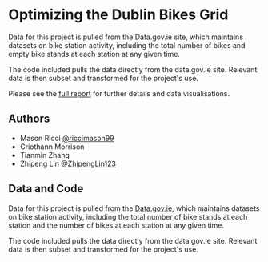 
# Optimizing the Dublin Bikes Grid

Data for this project is pulled from the Data.gov.ie site, which maintains datasets on bike station activity, including the total number of bikes and empty bike stands at each station at any given time.

The code included pulls the data directly from the data.gov.ie site. Relevant data is then subset and transformed for the project's use. 

Please see the [full report](https://drive.google.com/file/d/1jAIjHQQxbJbmstnbErfZckOt2P0n36Cg/view?usp=sharing) for further details and data visualisations.  


## Authors

- Mason Ricci [@riccimason99](https://drive.google.com/file/d/1jAIjHQQxbJbmstnbErfZckOt2P0n36Cg/view?usp=sharing)
- Criothann Morrison
- Tianmin Zhang
- Zhipeng Lin [@ZhipengLin123](https://github.com/ZhipengLin123)



## Data and Code 

Data for this project is pulled from the [Data.gov.ie](https://data.gov.ie/dataset/dublinbikes-api), which maintains datasets on bike station activity, including the total number of bike stands at each station and the number of bikes at each station at any given time.

The code included pulls the data directly from the data.gov.ie site. Relevant data is then subset and transformed for the project's use. 

